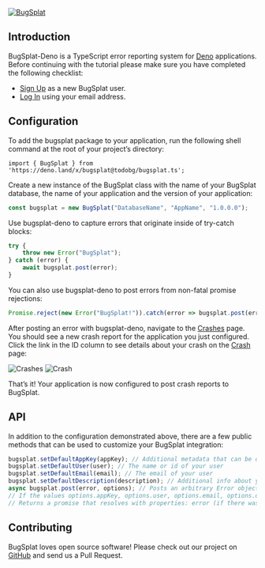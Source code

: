 [![BugSplat](https://s3.amazonaws.com/bugsplat-public/npm/header.png)](https://www.bugsplat.com)

## Introduction
BugSplat-Deno is a TypeScript error reporting system for [Deno](https://deno.land/) applications. Before continuing with the tutorial please make sure you have completed the following checklist:
* [Sign Up](https://app.bugsplat.com/v2/sign-up) as a new BugSplat user.
* [Log In](https://app.bugsplat.com/auth0/login) using your email address.

## Configuration
To add the bugsplat package to your application, run the following shell command at the root of your project’s directory:
```shell
import { BugSplat } from 'https://deno.land/x/bugsplat@todobg/bugsplat.ts';
```

Create a new instance of the BugSplat class with the name of your BugSplat database, the name of your application and the version of your application:
```js
const bugsplat = new BugSplat("DatabaseName", "AppName", "1.0.0.0");
```

Use bugsplat-deno to capture errors that originate inside of try-catch blocks:
```js
try {
    throw new Error("BugSplat");
} catch (error) {
    await bugsplat.post(error);
}
```

You can also use bugsplat-deno to post errors from non-fatal promise rejections:
```js
Promise.reject(new Error("BugSplat!")).catch(error => bugsplat.post(error, {}));
```

After posting an error with bugsplat-deno, navigate to the [Crashes](https://app.bugsplat.com/v2/crashes?database=Fred&c0=appName&f0=CONTAINS&v0=my-deno-crasher) page. You should see a new crash report for the application you just configured. Click the link in the ID column to see details about your crash on the [Crash](https://app.bugsplat.com/v2/crash?database=Fred&id=95484) page:

![Crashes](https://s3.amazonaws.com/bugsplat-public/deno/crashes.png)
![Crash](https://s3.amazonaws.com/bugsplat-public/deno/crash.png)

That’s it! Your application is now configured to post crash reports to BugSplat.

## API

In addition to the configuration demonstrated above, there are a few public methods that can be used to customize your BugSplat integration:
```ts
bugsplat.setDefaultAppKey(appKey); // Additional metadata that can be queried via BugSplat's web application
bugsplat.setDefaultUser(user); // The name or id of your user
bugsplat.setDefaultEmail(email); // The email of your user
bugsplat.setDefaultDescription(description); // Additional info about your crash that gets reset after every post
async bugsplat.post(error, options); // Posts an arbitrary Error object to BugSplat
// If the values options.appKey, options.user, options.email, options.description are set the corresponding default values will be overwritten
// Returns a promise that resolves with properties: error (if there was an error posting to BugSplat), response (the response from the BugSplat crash post API), and original (the error passed by bugsplat.post)
```

## Contributing

BugSplat loves open source software! Please check out our project on [GitHub](https://github.com/BugSplat-Git/bugsplat-deno) and send us a Pull Request.